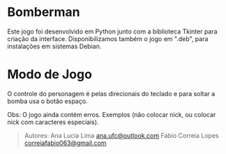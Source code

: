 # Bomberman
Este jogo foi desenvolvido em Python junto com a biblioteca Tkinter para criação da interface. Disponibilizamos também o jogo em ".deb", para instalações em sistemas Debian.

# Modo de Jogo
O controle do personagem é pelas direcionais do teclado e para soltar a bomba usa o botão espaço.

Obs: O jogo ainda contém erros. Exemplos (não colocar nick, ou colocar nick com caracteres especiais).

>Autores: 
>Ana Lucia Lima ana.ufc@outlook.com
>Fabio Correia Lopes correiafabio063@gmail.com
